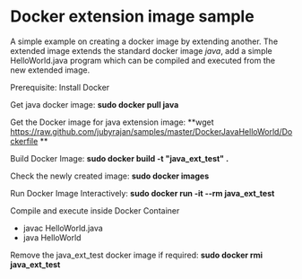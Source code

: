 # Docker extension image sample

A simple example on creating a docker image by extending another. The extended image extends the standard docker image *java*, add a simple HelloWorld.java program which can be compiled and executed from the new extended image.

Prerequisite: Install Docker

Get java docker image: **sudo docker pull java**

Get the Docker image for java extension image: **wget https://raw.github.com/jubyrajan/samples/master/DockerJavaHelloWorld/Dockerfile **

Build Docker Image: **sudo docker build -t "java_ext_test" .**

Check the newly created image: **sudo docker images**

Run Docker Image Interactively: **sudo docker run -it --rm java_ext_test**

Compile and execute inside Docker Container

- javac HelloWorld.java
- java HelloWorld


Remove the java_ext_test docker image if required: **sudo docker rmi java_ext_test**
